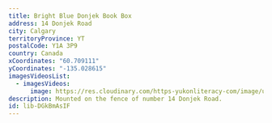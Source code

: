 ```yaml
---
title: Bright Blue Donjek Book Box
address: 14 Donjek Road
city: Calgary
territoryProvince: YT
postalCode: Y1A 3P9
country: Canada
xCoordinates: "60.709111"
yCoordinates: "-135.028615"
imagesVideosList:
  - imagesVideos:
      image: https://res.cloudinary.com/https-yukonliteracy-com/image/upload/q_35/v1658524910/IMG_3777_tmk1ht.jpg
description: Mounted on the fence of number 14 Donjek Road.
id: lib-DGkBmAsIF
---
```

